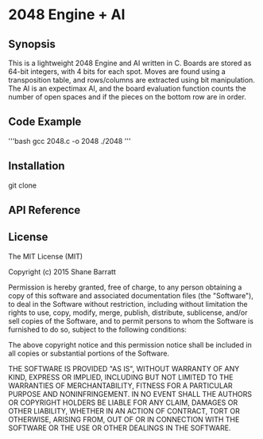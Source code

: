2048 Engine + AI
================

## Synopsis

This is a lightweight 2048 Engine and AI written in C. Boards are stored as 64-bit integers, with 4 bits for each spot. Moves are found using a transposition table, and rows/columns are extracted using bit manipulation. The AI is an expectimax AI, and the board evaluation function counts the number of open spaces and if the pieces on the bottom row are in order.

## Code Example

'''bash
gcc 2048.c -o 2048
./2048
'''

## Installation

git clone 

## API Reference



## License

The MIT License (MIT)

Copyright (c) 2015 Shane Barratt

Permission is hereby granted, free of charge, to any person obtaining a copy
of this software and associated documentation files (the "Software"), to deal
in the Software without restriction, including without limitation the rights
to use, copy, modify, merge, publish, distribute, sublicense, and/or sell
copies of the Software, and to permit persons to whom the Software is
furnished to do so, subject to the following conditions:

The above copyright notice and this permission notice shall be included in all
copies or substantial portions of the Software.

THE SOFTWARE IS PROVIDED "AS IS", WITHOUT WARRANTY OF ANY KIND, EXPRESS OR
IMPLIED, INCLUDING BUT NOT LIMITED TO THE WARRANTIES OF MERCHANTABILITY,
FITNESS FOR A PARTICULAR PURPOSE AND NONINFRINGEMENT. IN NO EVENT SHALL THE
AUTHORS OR COPYRIGHT HOLDERS BE LIABLE FOR ANY CLAIM, DAMAGES OR OTHER
LIABILITY, WHETHER IN AN ACTION OF CONTRACT, TORT OR OTHERWISE, ARISING FROM,
OUT OF OR IN CONNECTION WITH THE SOFTWARE OR THE USE OR OTHER DEALINGS IN THE
SOFTWARE.
